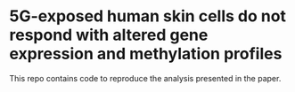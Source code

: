 # 5G-exposed human skin cells do not respond with altered gene expression and methylation profiles
This repo contains code to reproduce the analysis presented in the paper.
